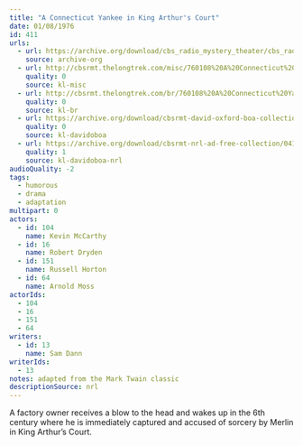 ```yaml
---
title: "A Connecticut Yankee in King Arthur's Court"
date: 01/08/1976
id: 411
urls: 
  - url: https://archive.org/download/cbs_radio_mystery_theater/cbs_radio_mystery_theater-0401-0450.zip/cbs_radio_mystery_theater-0401-0450%2Fcbsrmt_0411_a_connecticut_yankee_in_king_arthurs_court.mp3
    source: archive-org
  - url: http://cbsrmt.thelongtrek.com/misc/760108%20A%20Connecticut%20Yankee%20in%20King%20Arthur's%20Court_KIXI.mp3
    quality: 0
    source: kl-misc
  - url: http://cbsrmt.thelongtrek.com/br/760108%20A%20Connecticut%20Yankee%20In%20King%20Arthur%27s%20Court-WOR.mp3
    quality: 0
    source: kl-br
  - url: https://archive.org/download/cbsrmt-david-oxford-boa-collection/CBSRMT-760108-0411-A-Connecticut-Yankee-in-King-Arthur's-Court-(128-44)_KIXI-{BoA}.mp3
    quality: 0
    source: kl-davidoboa
  - url: https://archive.org/download/cbsrmt-nrl-ad-free-collection/0411%20CBSRMT-760108-0411-A-Connecticut-Yankee-in-King-Arthur's-Court-(128-44)_KIXI-%7BBoA%7D%20(no%20ads).mp3
    quality: 1
    source: kl-davidoboa-nrl
audioQuality: -2
tags: 
  - humorous
  - drama
  - adaptation
multipart: 0
actors:  
  - id: 104
    name: Kevin McCarthy  
  - id: 16
    name: Robert Dryden  
  - id: 151
    name: Russell Horton  
  - id: 64
    name: Arnold Moss
actorIds:  
  - 104  
  - 16  
  - 151  
  - 64
writers:  
  - id: 13
    name: Sam Dann
writerIds:  
  - 13
notes: adapted from the Mark Twain classic
descriptionSource: nrl
---
```

A factory owner receives a blow to the head and wakes up in the 6th century where he is immediately captured and accused of sorcery by Merlin in King Arthur’s Court.